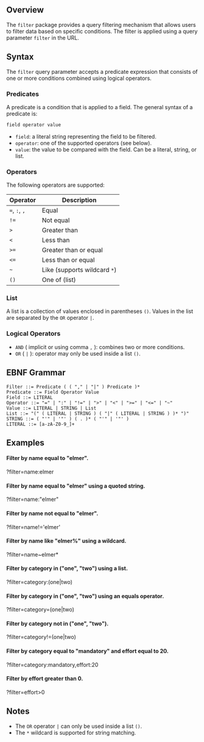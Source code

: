 ## Overview

The `filter` package provides a query filtering mechanism that allows users to filter data based on specific conditions. 
The filter is applied using a query parameter `filter` in the URL.

## Syntax

The `filter` query parameter accepts a predicate expression that consists of one or more conditions combined using logical operators.

### Predicates

A predicate is a condition that is applied to a field. The general syntax of a predicate is:
```markdown
field operator value
```
* `field`: a literal string representing the field to be filtered.
* `operator`: one of the supported operators (see below).
* `value`: the value to be compared with the field. Can be a literal, string, or list.

### Operators

The following operators are supported:

| Operator | Description |
| --- | --- |
| `=`, `:`, `,` | Equal |
| `!=` | Not equal |
| `>` | Greater than |
| `<` | Less than |
| `>=` | Greater than or equal |
| `<=` | Less than or equal |
| `~` | Like (supports wildcard `*`) |
| `()` | One of (list) |

### List

A list is a collection of values enclosed in parentheses `()`. Values in the list are separated by the `OR` operator `|`.

### Logical Operators

* `AND` ( implicit or using comma `,` ): combines two or more conditions.
* `OR` ( `|` ): operator may only be used inside a list `()`.

## EBNF Grammar

```ebnf
Filter ::= Predicate ( ( "," | "|" ) Predicate )*
Predicate ::= Field Operator Value
Field ::= LITERAL
Operator ::= "=" | ":" | "!=" | ">" | "<" | ">=" | "<=" | "~"
Value ::= LITERAL | STRING | List
List ::= "(" ( LITERAL | STRING ) ( "|" ( LITERAL | STRING ) )* ")"
STRING ::= ( "'" | '"' ) ( . )* ( "'" | '"' )
LITERAL ::= [a-zA-Z0-9_]+
```

## Examples

#### Filter by name equal to "elmer".
?filter=name:elmer

#### Filter by name equal to "elmer" using a quoted string.
?filter=name:"elmer"

#### Filter by name not equal to "elmer".
?filter=name!='elmer'

#### Filter by name like "elmer%" using a wildcard.
?filter=name~elmer*

#### Filter by category in ("one", "two") using a list.
?filter=category:(one|two)

#### Filter by category in ("one", "two") using an equals operator.
?filter=category=(one|two)

#### Filter by category not in ("one", "two").
?filter=category!=(one|two)

#### Filter by category equal to "mandatory" and effort equal to 20.
?filter=category:mandatory,effort:20

#### Filter by effort greater than 0.
?filter=effort>0

## Notes

* The `OR` operator `|` can only be used inside a list `()`.
* The `*` wildcard is supported for string matching.
